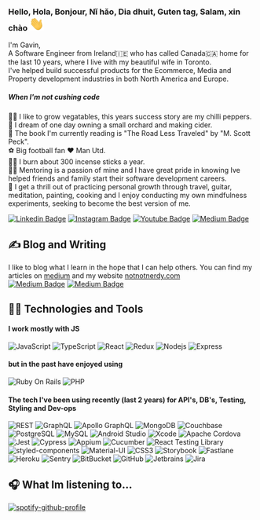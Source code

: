 ### Hello, Hola, Bonjour, Nǐ hǎo, Dia dhuit, Guten tag, Salam, xin chào <img src="https://github.com/gavmac/gavmac/blob/main/wave.gif" width="30px">

I'm Gavin, <br>
A Software Engineer from Ireland:ireland: who has called Canada:canada: home for the last 10 years, where I live with my beautiful wife in Toronto.<br>
I've helped build successful products for the Ecommerce, Media and Property development industries in both North America and Europe.

##### When I'm not cushing code 
:farmer: I like to grow vegatables, this years success story are my chilli peppers.<br>
:apple: I dream of one day owning a small orchard and making cider.<br>
:open_book: The book I'm currently reading is "The Road Less Traveled" by "M. Scott Peck".<br>
:soccer: Big football fan :heart: Man Utd.<br>
:lotus_position_man: I burn about 300 incense sticks a year.<br>
:man_teacher: Mentoring is a passion of mine and I have great pride in knowing Ive helped friends and family start their software development careers.<br>
:seedling: I get a thrill out of practicing personal growth through travel, guitar, meditation, painting, cooking and I enjoy conducting my own mindfulness experiments, seeking to become the best version of me.

[![Linkedin Badge](https://img.shields.io/badge/-GavinMacken-blue?style=flat-square&logo=Linkedin&logoColor=white&link=https://www.linkedin.com/in/gavin-macken-42435498/)](https://www.linkedin.com/in/gavin-macken-42435498/)
[![Instagram Badge](https://img.shields.io/badge/-!!nerdy-black?style=flat-square&logo=instagram&logoColor=white&link=https://www.instagram.com/notnotnerdy/)](https://www.instagram.com/notnotnerdy)
[![Youtube Badge](https://img.shields.io/badge/-GavMac-darkred?style=flat-square&logo=youtube&logoColor=white&link=https://www.youtube.com/channel/UCADv58l3HUsOu6c41I3oLVw)](https://www.youtube.com/channel/UCADv58l3HUsOu6c41I3oLVw)
[![Medium Badge](https://img.shields.io/badge/-@GavMac2010-03a57a?style=flat-square&labelColor=000000&logo=Medium&link=https://medium.com/@GavMac2010)](https://medium.com/@GavMac2010)

## :writing_hand: Blog and Writing
I like to blog what I learn in the hope that I can help others. You can find my articles on [medium](https://medium.com/@GavMac2010) and my website [notnotnerdy.com](https://notnotnerdy.com)<br>
[![Medium Badge](https://img.shields.io/badge/-@GavMac2010-03a57a?style=flat-square&labelColor=000000&logo=Medium&link=https://medium.com/@GavMac2010)](https://medium.com/@GavMac2010)
[![Medium Badge](https://img.shields.io/badge/-!!nerdy-black?style=flat-square&labelColor=000000&link=https://notnotnerdy.com)](https://notnotnerdy.com)

## :technologist: Technologies and Tools

#### I work mostly with JS
![JavaScript](https://img.shields.io/badge/-JavaScript-black?style=flat-square&logo=javascript)
![TypeScript](https://img.shields.io/badge/-TypeScript-007ACC?style=flat-square&logo=typescript)
![React](https://img.shields.io/badge/-React-black?style=flat-square&logo=react)
![Redux](https://img.shields.io/badge/-Redux-black?style=flat-square&logo=redux)
![Nodejs](https://img.shields.io/badge/-Nodejs-black?style=flat-square&logo=Node.js)
![Express](https://img.shields.io/badge/-Express-yellow?style=flat-square&logo=express)

#### but in the past have enjoyed using
![Ruby On Rails](https://img.shields.io/badge/-Ruby%20On%20Rails-FF6347?style=flat-square&logo=rubyonrails)
![PHP](https://img.shields.io/badge/-PHP-black?style=flat-square&logo=php)

#### The tech I've been using recently (last 2 years) for API's, DB's, Testing, Styling and Dev-ops
![REST](https://img.shields.io/badge/-RESTful%20API-black?style=flat-square&logo=rest)
![GraphQL](https://img.shields.io/badge/-GraphQL-E10098?style=flat-square&logo=graphql)
![Apollo GraphQL](https://img.shields.io/badge/-Apollo%20GraphQL-311C87?style=flat-square&logo=apollo-graphql)
![MongoDB](https://img.shields.io/badge/-MongoDB-black?style=flat-square&logo=mongodb)
![Couchbase](https://img.shields.io/badge/-Couchbase-red?style=flat-square&logo=couchbase)
![PostgreSQL](https://img.shields.io/badge/-PostgreSQL-black?style=flat-square&logo=postgresql)
![MySQL](https://img.shields.io/badge/-MySQL-black?style=flat-square&logo=mysql)
![Android Studio](https://img.shields.io/badge/-Android%20Studio-black?style=flat-square&logo=androidstudio)
![Xcode](https://img.shields.io/badge/-Xcode-black?style=flat-square&logo=xcode)
![Apache Cordova](https://img.shields.io/badge/-Apache%20Cordova-black?style=flat-square&logo=apachecordova)
![Jest](https://img.shields.io/badge/-Jest-black?style=flat-square&logo=jest)
![Cypress](https://img.shields.io/badge/-Cypress-black?style=flat-square&logo=cypress)
![Appium](https://img.shields.io/badge/-Appium-blueviolet?style=flat-square)
![Cucumber](https://img.shields.io/badge/-Cucumber-black?style=flat-square&logo=cucumber)
![React Testing Library](https://img.shields.io/badge/-Test%20Library-blueviolet?style=flat-square&testinglibrary)
![styled-components](https://img.shields.io/badge/-styled%20components-black?style=flat-square&logo=styled-components)
![Material-UI](https://img.shields.io/badge/-Material%20UI-blue?style=flat-square&logo=materialui)
![CSS3](https://img.shields.io/badge/-CSS3-blue?style=flat-square&logo=css3)
![Storybook](https://img.shields.io/badge/-Storybook-black?style=flat-square&logo=storybook)
![Fastlane](https://img.shields.io/badge/-Fastlane-black?style=flat-square&logo=fastlane)
![Heroku](https://img.shields.io/badge/-Heroku-430098?style=flat-square&logo=heroku)
![Sentry](https://img.shields.io/badge/-Sentry-blueviolet?style=flat-square&logo=sentry)
![BitBucket](https://img.shields.io/badge/-BitBucket-darkblue?style=flat-square&logo=bitbucket)
![GitHub](https://img.shields.io/badge/-GitHub-181717?style=flat-square&logo=github)
![Jetbrains](https://img.shields.io/badge/-Jetbrains-black?style=flat-square&logo=jetbrains)
![Jira](https://img.shields.io/badge/-Jira-blue?style=flat-square&logo=jira)


## :headphones: What Im listening to...

[![spotify-github-profile](https://spotify-github-profile.vercel.app/api/view?uid=22hyvd3vz3p4efy4axt4l4hsq&cover_image=true&theme=compact)](https://spotify-github-profile.vercel.app/api/view?uid=22hyvd3vz3p4efy4axt4l4hsq&redirect=true)




<!--
**gavmac/gavmac** is a ✨ _special_ ✨ repository because its `README.md` (this file) appears on your GitHub profile.

Here are some ideas to get you started:

- 🔭 I’m currently working on ...
- 🌱 I’m currently learning ...
- 👯 I’m looking to collaborate on ...
- 🤔 I’m looking for help with ...
- 💬 Ask me about ...
- 📫 How to reach me: ...
- 😄 Pronouns: ...
- ⚡ Fun fact: ...
-->
